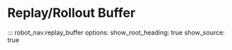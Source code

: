 # Replay/Rollout Buffer

::: robot_nav.replay_buffer
    options:
      show_root_heading: true
      show_source: true
